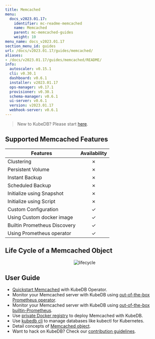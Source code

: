 ```yaml
---
title: Memcached
menu:
  docs_v2023.01.17:
    identifier: mc-readme-memcached
    name: Memcached
    parent: mc-memcached-guides
    weight: 10
menu_name: docs_v2023.01.17
section_menu_id: guides
url: /docs/v2023.01.17/guides/memcached/
aliases:
- /docs/v2023.01.17/guides/memcached/README/
info:
  autoscaler: v0.15.1
  cli: v0.30.1
  dashboard: v0.6.1
  installer: v2023.01.17
  ops-manager: v0.17.1
  provisioner: v0.30.1
  schema-manager: v0.6.1
  ui-server: v0.6.1
  version: v2023.01.17
  webhook-server: v0.6.1
---
```


> New to KubeDB? Please start [here](/docs/v2023.01.17/README).

## Supported Memcached Features

| Features                     | Availability |
| ---------------------------- | :----------: |
| Clustering                   |   &#10007;   |
| Persistent Volume            |   &#10007;   |
| Instant Backup               |   &#10007;   |
| Scheduled Backup             |   &#10007;   |
| Initialize using Snapshot    |   &#10007;   |
| Initialize using Script      |   &#10007;   |
| Custom Configuration         |   &#10003;   |
| Using Custom docker image    |   &#10003;   |
| Builtin Prometheus Discovery |   &#10003;   |
| Using Prometheus operator    |   &#10003;   |

## Life Cycle of a Memcached Object

<p align="center">
  <img alt="lifecycle"  src="/docs/v2023.01.17/images/memcached/memcached-lifecycle.png">
</p>

## User Guide

- [Quickstart Memcached](/docs/v2023.01.17/guides/memcached/quickstart/quickstart) with KubeDB Operator.
- Monitor your Memcached server with KubeDB using [out-of-the-box Prometheus operator](/docs/v2023.01.17/guides/memcached/monitoring/using-prometheus-operator).
- Monitor your Memcached server with KubeDB using [out-of-the-box builtin-Prometheus](/docs/v2023.01.17/guides/memcached/monitoring/using-builtin-prometheus).
- Use [private Docker registry](/docs/v2023.01.17/guides/memcached/private-registry/using-private-registry) to deploy Memcached with KubeDB.
- Use [kubedb cli](/docs/v2023.01.17/guides/memcached/cli/cli) to manage databases like kubectl for Kubernetes.
- Detail concepts of [Memcached object](/docs/v2023.01.17/guides/memcached/concepts/memcached).
- Want to hack on KubeDB? Check our [contribution guidelines](/docs/v2023.01.17/CONTRIBUTING).
